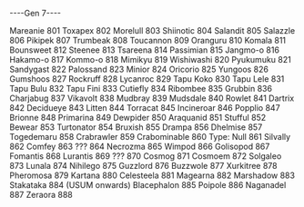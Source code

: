 ----Gen 7----

Mareanie	801
Toxapex		802
Morelull	803
Shiinotic	804
Salandit	805
Salazzle	806
Pikipek		807
Trumbeak	808
Toucannon	809
Oranguru	810
Komala		811
Bounsweet	812
Steenee		813
Tsareena	814
Passimian	815
Jangmo-o	816
Hakamo-o	817
Kommo-o		818
Mimikyu		819
Wishiwashi	820
Pyukumuku	821
Sandygast	822
Palossand	823
Minior		824
Oricorio	825
Yungoos		826
Gumshoos	827
Rockruff	828
Lycanroc	829
Tapu Koko	830
Tapu Lele	831
Tapu Bulu	832
Tapu Fini	833
Cutiefly	834
Ribombee	835
Grubbin		836
Charjabug	837
Vikavolt	838
Mudbray		839
Mudsdale	840
Rowlet		841
Dartrix		842
Decidueye	843
Litten		844
Torracat	845
Incineroar	846
Popplio		847
Brionne		848
Primarina	849
Dewpider	850
Araquanid	851
Stufful		852
Bewear		853
Turtonator	854
Bruxish		855
Drampa		856
Dhelmise	857
Togedemaru	858
Crabrawler	859
Crabominable	860
Type: Null	861
Silvally	862
Comfey		863
???		864
Necrozma	865
Wimpod		866
Golisopod	867
Fomantis	868
Lurantis	869
???		870
Cosmog		871
Cosmoem		872
Solgaleo	873
Lunala		874
Nihilego	875
Guzzlord	876
Buzzwole	877
Xurkitree	878
Pheromosa	879
Kartana		880
Celesteela	881
Magearna	882
Marshadow	883
Stakataka	884	(USUM onwards)
Blacephalon	885	
Poipole		886	
Naganadel	887	
Zeraora		888	
